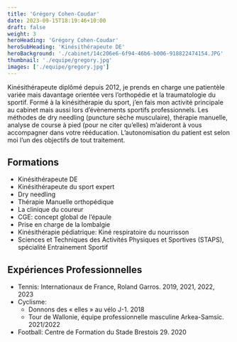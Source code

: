 ```yaml
---
title: 'Grégory Cohen-Coudar'
date: 2023-09-15T18:19:46+10:00
draft: false
weight: 3
heroHeading: 'Grégory Cohen-Coudar'
heroSubHeading: 'Kinésithérapeute DE'
heroBackground: './cabinet/14c206e6-6f94-46b6-b006-918822474154.JPG'
thumbnail: './equipe/gregory.jpg'
images: ['./equipe/gregory.jpg']
---
```


Kinésithérapeute diplômé depuis 2012, je prends en charge une patientèle variée mais davantage orientée vers l’orthopédie et la traumatologie du sportif. Formé à la kinésithérapie du sport, j’en fais mon activité principale au cabinet mais aussi lors d’évènements sportifs professionnels. Les méthodes de dry needling (puncture sèche musculaire), thérapie manuelle, analyse de course à pied (pour ne citer qu’elles) m’aideront à vous accompagner dans votre rééducation. L’autonomisation du patient est selon moi l’un des objectifs de tout traitement. 

## Formations
- Kinésithérapeute DE
- Kinésithérapeute du sport expert
- Dry needling
- Thérapie Manuelle orthopédique
- La clinique du coureur
- CGE: concept global de l’épaule
- Prise en charge de la lombalgie
- Kinésithérapie pédiatrique: Kiné respiratoire du nourrisson
- Sciences et Techniques des Activités Physiques et Sportives (STAPS), spécialité Entrainement Sportif

## Expériences Professionnelles
- Tennis: Internationaux de France, Roland Garros. 2019, 2021, 2022, 2023
- Cyclisme:  
    - Donnons des « elles » au vélo J-1. 2018
    - Tour de Wallonie, équipe professionnelle masculine Arkea-Samsic. 2021/2022 
- Football: Centre de Formation du Stade Brestois 29. 2020
